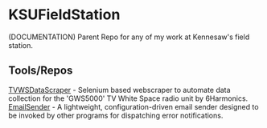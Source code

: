 # KSUFieldStation
(DOCUMENTATION) Parent Repo for any of my work at Kennesaw's field station.

## Tools/Repos
[TVWSDataScraper](https://github.com/StevenNaliwajka/TVWSDataScraper) - Selenium based webscraper to automate data 
collection for the 'GWS5000' TV White Space radio unit by 6Harmonics.
[EmailSender](https://github.com/StevenNaliwajka/EmailSender) - A lightweight, configuration-driven email sender 
designed to be invoked by other programs for dispatching error notifications.
